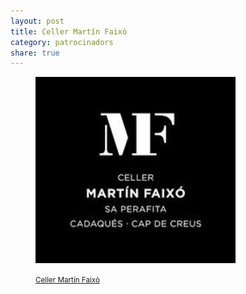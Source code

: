 ```yaml
---
layout: post
title: Celler Martín Faixò
category: patrocinadors
share: true
---
```


<figure class="text-center">
	<img src="/public/img/celler-martin-faixo-patrocinadors-artinpocket-regular.jpg" alt="Celler Martín Faixò - patrocinadors d'artipocket/regular" title="Celler Martín Faixò - patrocinadors d'artipocket/regular">
	<figcaption>
		<p><small><i class="fa fa-external-link"></i> <a href="http://www.cellermartinfaixo.com/" title="Celler Martín Faixò">Celler Martín Faixò</a></small></p>
	</figcaption>
</figure>